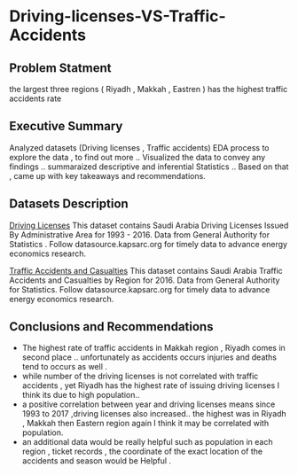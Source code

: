 # Driving-licenses-VS-Traffic-Accidents


## Problem Statment

the largest three regions ( Riyadh , Makkah , Eastren ) has the highest traffic accidents rate 

## Executive Summary
Analyzed datasets (Driving licenses , Traffic accidents) EDA process to explore the data , to find out more .. Visualized the data to convey any findings .. summaraized descriptive and inferential Statistics .. Based on that , came up with key takeaways and recommendations.

## Datasets Description

[Driving Licenses](https://datasource.kapsarc.org/explore/dataset/saudi-arabia-driving-licenses-issued-in-the-kingdom-2004-2008/information/?disjunctive.administritive_area&sort=time_period&location=5,24.37495,45.08024&basemap=jawg.streets)
This dataset contains Saudi Arabia Driving Licenses Issued By Administrative Area for 1993 - 2016. Data from General Authority for Statistics . Follow datasource.kapsarc.org for timely data to advance energy economics research.

[Traffic Accidents and Casualties](https://datasource.kapsarc.org/explore/dataset/saudi-arabia-traffic-accidents-and-casualties-injured-dead-2008/export/?disjunctive.region&disjunctive.indicator&sort=time_period)
This dataset contains Saudi Arabia Traffic Accidents and Casualties by Region for 2016. Data from General Authority for Statistics. Follow datasource.kapsarc.org for timely data to advance energy economics research.

## Conclusions and Recommendations
* The highest rate of traffic accidents in Makkah region , Riyadh comes in second place .. unfortunately as accidents occurs injuries and deaths tend to occurs as well .
* while number of the driving licenses is not correlated with traffic accidents , yet Riyadh has the highest rate of issuing driving licenses I think its due to high population..
* a positive correlation between year and driving licenses means since 1993 to 2017 ,driving licenses also increased.. the highest was in Riyadh , Makkah then Eastern region again I think it may be correlated with population.
* an additional data would be really helpful such as population in each region , ticket records , the coordinate of the exact location of the accidents and season would be Helpful .
